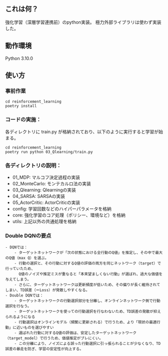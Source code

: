 ## これは何？
強化学習（深層学習連携前）のpython実装。
極力外部ライブラリは使わず実装した。

## 動作環境
Python 3.10.0

## 使い方
### 事前作業
```
cd reinforcement_learning
poetry install
```

### コードの実施：
各ディレクトリに train.py が格納されており、以下のように実行すると学習が始まる。
```
cd reinforcement_learning
poetry run python 03_Qlearning/train.py
```

### 各ディレクトリの説明：
- 01_MDP: マルコフ決定過程の実装
- 02_MonteCarlo: モンテカルロ法の実装
- 03_Qlearning: Qlearningの実装
- 04_SARSA: SARSAの実装
- 05_ActorCritic: ActorCriticの実装
- config: 学習回数などのハイパーパラメータを格納
- core: 強化学習のコア処理（ポリシー、環境など）を格納
- utils: 上記以外の共通処理を格納


### Double DQNの要点
```
- DQNでは：
    - ターゲットネットワークが「次の状態における全行動のQ値」を推定し、その中で最大のQ値（max Q）を選ぶ。
    - 行動の選択と、その行動に対するQ値の評価の両方を同じネットワーク（target）で行っていたため、
      Q値のノイズや推定ミスが重なると「本来望ましくない行動」が選ばれ、過大な価値を与えてしまう。
    - さらに、ターゲットネットワークは更新頻度が低いため、その偏りが長く維持されてしまい、TD誤差（＝Loss）が発散しやすくなる。
- Double DQNでは：
    - ターゲットネットワークの行動選択部分を分離し、オンラインネットワーク側で行動選択を行なう。
    - ターゲットネットワークを使っての行動選択を行なわないため、TD誤差の発散が抑えられるようになる
    - 行動選択はオンラインモデル（頻繁に更新される）で行うため、より「現状の最適行動」に近いものを選びやすい
    - 選ばれた行動に対するQ値の評価は、安定したターゲットネットワーク（target_model）で行うため、価値推定がブレにくい。
    - この分離により、ノイズによる誤った行動選択に引っ張られることが少なくなり、TD誤差の暴走を防ぎ、学習の安定性が向上する。
```
